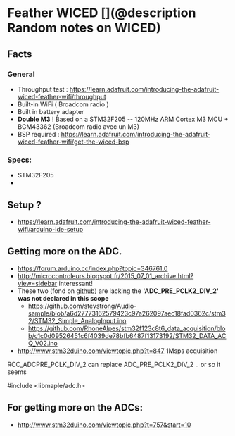 # Feather WICED [](@description Random notes on WICED)

## Facts

### General

* Throughput test : https://learn.adafruit.com/introducing-the-adafruit-wiced-feather-wifi/throughput
* Built-in WiFi ( Broadcom radio )
* Built in battery adapter
* __Double M3__ ! Based on a STM32F205 -- 120MHz ARM Cortex M3 MCU + BCM43362 (Broadcom radio avec un M3)
* BSP required : https://learn.adafruit.com/introducing-the-adafruit-wiced-feather-wifi/get-the-wiced-bsp

### Specs:

* STM32F205
* 

## Setup ?

* https://learn.adafruit.com/introducing-the-adafruit-wiced-feather-wifi/arduino-ide-setup

## Getting more on the ADC.

* https://forum.arduino.cc/index.php?topic=346761.0
* http://microcontroleurs.blogspot.fr/2015_07_01_archive.html?view=sidebar interessant!
* These two (fond on [github](https://github.com/search?l=arduino&q=adc_init%28+libmaple&type=Code&utf8=%E2%9C%93)) are lacking the __'ADC_PRE_PCLK2_DIV_2' was not declared in this scope__
    * https://github.com/stevstrong/Audio-sample/blob/a6d27773162579423c97a262097aec18fad0362c/stm32/STM32_Simple_AnalogInput.ino
    * https://github.com/RhoneAlpes/stm32f123c8t6_data_acquisition/blob/c1c0d09526451c6f4039de78bfb6487f13173192/STM32_DATA_ACQ_V02.ino
* http://www.stm32duino.com/viewtopic.php?t=847 1Msps acquisition

 RCC_ADCPRE_PCLK_DIV_2 can replace ADC_PRE_PCLK2_DIV_2 .. or so it seems

 #include <libmaple/adc.h>

## For getting more on the ADCs:

* http://www.stm32duino.com/viewtopic.php?t=757&start=10





